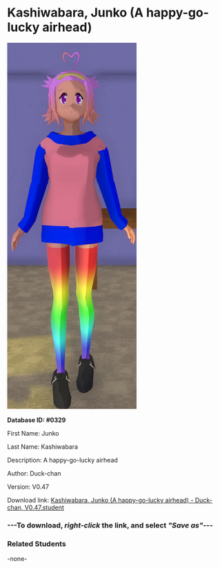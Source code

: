 # Kashiwabara, Junko (A happy-go-lucky airhead)

<img src="Files/Images/Kashiwabara, Junko (A happy-go-lucky airhead).png" title="Kashiwabara, Junko (A happy-go-lucky airhead) - Duck-chan, V0.47">

**Database ID: #0329**

First Name: Junko

Last Name: Kashiwabara

Description: A happy-go-lucky airhead

Author: Duck-chan

Version: V0.47

Download link: <a href="https://raw.githubusercontent.com/Arbiter1223/Daigaku-Gurashi-Custom-Students/master/Files/Studen%20Files/Kashiwabara%2C%20Junko%20(A%20happy-go-lucky%20airhead)%20-%20Duck-chan%2C%20V0.47.student">Kashiwabara, Junko (A happy-go-lucky airhead) - Duck-chan, V0.47.student</a>

### ---**To download, _right-click_ the link, and select _"Save as"_**---

### Related Students

-none-
